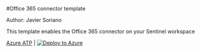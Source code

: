 #Office 365 connector template

Author: Javier Soriano

This template enables the Office 365 connector on your Sentinel workspace

[Azure ATP](https://github.com/javiersoriano/Azure-Sentinel/blob/javier-arm/Tools/ARM-Templates/DataConnectors/Office365/Office365.json) | [![Deploy to Azure](https://aka.ms/deploytoazurebutton)](https://portal.azure.com/#create/Microsoft.Template/uri/https%3A%2F%2Fraw.githubusercontent.com%2Fjaviersoriano%2FAzure-Sentinel%2Fjavier-arm%2FTools%2FARM-Templates%2FDataConnectors%2FOffice365%2FOffice365.json)